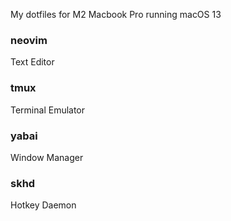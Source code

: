 My dotfiles for M2 Macbook Pro running macOS 13

### neovim
Text Editor
### tmux
Terminal Emulator
### yabai
Window Manager
### skhd
Hotkey Daemon


